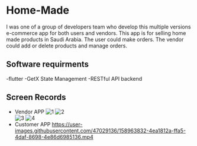 # Home-Made
I was one of a group of developers team who develop this multiple versions e-commerce app for both users and vendors. This app is for selling home made     products in Saudi Arabia. The user could make orders. The vendor could add or delete products and manage orders.

 ## Software requirments
   -flutter 
   -GetX State Management
   -RESTful API backend


  ## Screen Records
  * Vendor APP
  ![1](https://user-images.githubusercontent.com/47029136/158963862-7c429c5a-9e0d-4aa4-80ec-b1d81007e9cf.png)
  ![2](https://user-images.githubusercontent.com/47029136/158963749-4fd788fb-887a-4c5e-a1a6-31d353efcbbe.png)     
  ![3](https://user-images.githubusercontent.com/47029136/158963859-413a2fe6-2c71-44ad-9c72-3fed5de73541.png)
  ![4](https://user-images.githubusercontent.com/47029136/158963764-2f635a3f-1d84-4863-9f20-5ee3312ad766.png)
 * Customer APP
   https://user-images.githubusercontent.com/47029136/158963832-4ea1812a-ffa5-4daf-8698-4e86d6985136.mp4

